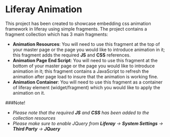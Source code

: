 # Liferay Animation

This project has been created to showcase embedding css animation framework in liferay using simple fragments.
The project contains a fragment collection which has 3 main fragments:
- **Animation Resources**: You will need to use this fragment at the top of your master page or the page you would like to introduce animation in it; this fragment adds the required **JS** and **CSS** references.
- **Animation Page End Script**: You will need to use this fragment at the bottom of your master page or the page you would like to introduce animation in it; this fragment contains a JavaScript to refresh the animation after page load to insure that the animation is working fine.
- **Animation Container**: You will need to use this fragment as a container of liferay element (widget/fragment) which you would like to apply the animation on it.

###Note! 
- _Please note that the required **JS** and **CSS** has been added to the collection resources_
- _Please make sure to enable JQuery from **Liferay** -> **System Settings** -> **Third Party** -> **JQuery**_
